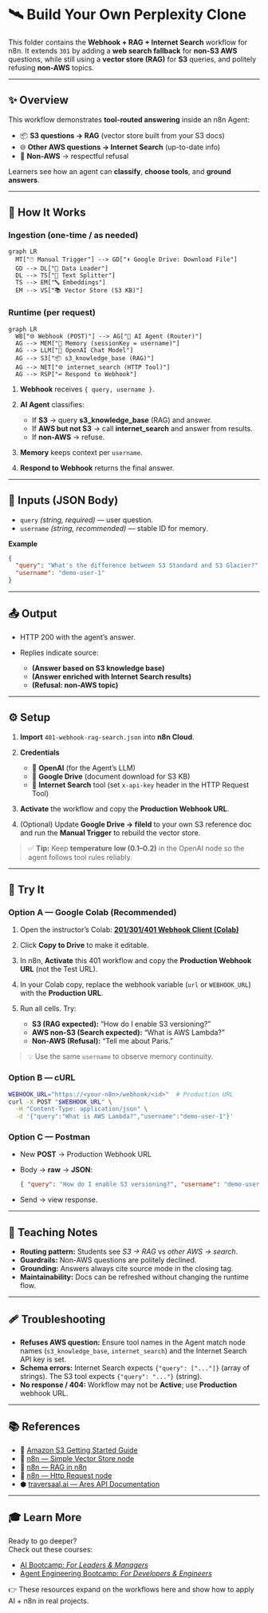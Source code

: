 # 🛰️ Build Your Own Perplexity Clone

This folder contains the **Webhook + RAG + Internet Search** workflow for n8n.
It extends `301` by adding a **web search fallback** for **non-S3 AWS** questions, while still using a **vector store (RAG)** for **S3** queries, and politely refusing **non-AWS** topics.

---

## ✨ Overview

This workflow demonstrates **tool-routed answering** inside an n8n Agent:

- 📦 **S3 questions → RAG** (vector store built from your S3 docs)
- 🌐 **Other AWS questions → Internet Search** (up-to-date info)
- 🚫 **Non-AWS** → respectful refusal

Learners see how an agent can **classify**, **choose tools**, and **ground answers**.

---

## 🔄 How It Works

### Ingestion (one-time / as needed)

```mermaid
graph LR
  MT["🖱️ Manual Trigger"] --> GD["⬇️ Google Drive: Download File"]
  GD --> DL["📂 Data Loader"]
  DL --> TS["📄 Text Splitter"]
  TS --> EM["🔤 Embeddings"]
  EM --> VS["📚 Vector Store (S3 KB)"]
```

### Runtime (per request)

```mermaid
graph LR
  WB["🌐 Webhook (POST)"] --> AG["🧠 AI Agent (Router)"]
  AG --> MEM["💾 Memory (sessionKey = username)"]
  AG --> LLM["🤖 OpenAI Chat Model"]
  AG --> S3["📦 s3_knowledge_base (RAG)"]
  AG --> NET["🌐 internet_search (HTTP Tool)"]
  AG --> RSP["↩️ Respond to Webhook"]
```

1. **Webhook** receives `{ query, username }`.
2. **AI Agent** classifies:

   - If **S3** → query **s3_knowledge_base** (RAG) and answer.
   - If **AWS but not S3** → call **internet_search** and answer from results.
   - If **non-AWS** → refuse.

3. **Memory** keeps context per `username`.
4. **Respond to Webhook** returns the final answer.

---

## 🛂 Inputs (JSON Body)

- `query` _(string, required)_ — user question.
- `username` _(string, recommended)_ — stable ID for memory.

**Example**

```json
{
  "query": "What's the difference between S3 Standard and S3 Glacier?",
  "username": "demo-user-1"
}
```

---

## 📤 Output

- HTTP 200 with the agent’s answer.
- Replies indicate source:

  - **(Answer based on S3 knowledge base)**
  - **(Answer enriched with Internet Search results)**
  - **(Refusal: non-AWS topic)**

---

## ⚙️ Setup

1. **Import** `401-webhook-rag-search.json` into **n8n Cloud**.
2. **Credentials**

   - 🔑 **OpenAI** (for the Agent’s LLM)
   - 🔑 **Google Drive** (document download for S3 KB)
   - 🔑 **Internet Search** tool (set `x-api-key` header in the HTTP Request Tool)

3. **Activate** the workflow and copy the **Production Webhook URL**.
4. (Optional) Update **Google Drive → fileId** to your own S3 reference doc and run the **Manual Trigger** to rebuild the vector store.

> ✅ **Tip:** Keep **temperature low (0.1–0.2)** in the OpenAI node so the agent follows tool rules reliably.

---

## 🧪 Try It

### Option A — **Google Colab (Recommended)**

1. Open the instructor’s Colab:
   **[201/301/401 Webhook Client (Colab)](https://colab.research.google.com/drive/1o66IjJDEQZ404gs5MNiItm2WqxcU2bzx?usp=sharing)**
2. Click **Copy to Drive** to make it editable.
3. In n8n, **Activate** this 401 workflow and copy the **Production Webhook URL** (not the Test URL).
4. In your Colab copy, replace the webhook variable (`url` or `WEBHOOK_URL`) with the **Production URL**.
5. Run all cells. Try:

   - **S3 (RAG expected):** “How do I enable S3 versioning?”
   - **AWS non-S3 (Search expected):** “What is AWS Lambda?”
   - **Non-AWS (Refusal):** “Tell me about Paris.”

> 💡 Use the same `username` to observe memory continuity.

### Option B — cURL

```bash
WEBHOOK_URL="https://<your-n8n>/webhook/<id>"  # Production URL
curl -X POST "$WEBHOOK_URL" \
  -H "Content-Type: application/json" \
  -d '{"query":"What is AWS Lambda?","username":"demo-user-1"}'
```

### Option C — Postman

- New **POST** → Production Webhook URL
- Body → **raw** → **JSON**:

  ```json
  { "query": "How do I enable S3 versioning?", "username": "demo-user-1" }
  ```

- Send → view response.

---

## 🧠 Teaching Notes

- **Routing pattern:** Students see _S3 → RAG_ vs _other AWS → search_.
- **Guardrails:** Non-AWS questions are politely declined.
- **Grounding:** Answers always cite source mode in the closing tag.
- **Maintainability:** Docs can be refreshed without changing the runtime flow.

---

## 🩹 Troubleshooting

- **Refuses AWS question:** Ensure tool names in the Agent match node names (`s3_knowledge_base`, `internet_search`) and the Internet Search API key is set.
- **Schema errors:** Internet Search expects `{"query": ["..."]}` (array of strings). The S3 tool expects `{"query": "..."}` (string).
- **No response / 404:** Workflow may not be **Active**; use **Production** webhook URL.

---

## 📚 References

- 📖 [Amazon S3 Getting Started Guide](https://cdn2.hubspot.net/hubfs/4423734/marketing/vendor%20insights/AWS/White%20papers/S3-Getting%20Started%20Guide.pdf)
- 📖 [n8n — Simple Vector Store node](https://docs.n8n.io/integrations/builtin/cluster-nodes/root-nodes/n8n-nodes-langchain.vectorstoreinmemory/)
- 📖 [n8n — RAG in n8n](https://docs.n8n.io/advanced-ai/rag-in-n8n/)
- 📖 [n8n — Http Request node](https://docs.n8n.io/integrations/builtin/core-nodes/n8n-nodes-base.httprequest/)
- ⬢ [traversaal.ai — Ares API Documentation](https://docs.traversaal.ai/docs/intro)

---

## 🎓 Learn More

Ready to go deeper?  
Check out these courses:

- [AI Bootcamp: _For Leaders & Managers_](https://maven.com/boring-bot/ml-system-design?promoCode=201OFF)
- [Agent Engineering Bootcamp: _For Developers & Engineers_](https://maven.com/boring-bot/advanced-llm?promoCode=200OFF)

👉 These resources expand on the workflows here and show how to apply AI + n8n in real projects.
